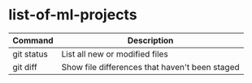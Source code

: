 # list-of-ml-projects

| Command | Description |
| --- | --- |
| git status | List all new or modified files |
| git diff | Show file differences that haven't been staged |




